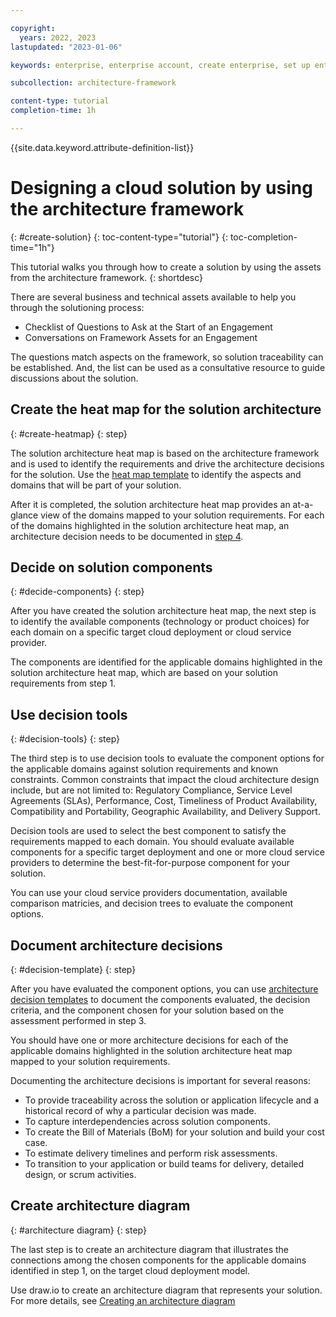 ```yaml
---

copyright:
  years: 2022, 2023
lastupdated: "2023-01-06"

keywords: enterprise, enterprise account, create enterprise, set up enterprise, enterprise users, enterprise access, enterprise tutorial

subcollection: architecture-framework

content-type: tutorial
completion-time: 1h

---
```


{{site.data.keyword.attribute-definition-list}}


# Designing a cloud solution by using the architecture framework
{: #create-solution}
{: toc-content-type="tutorial"}
{: toc-completion-time="1h"}

This tutorial walks you through how to create a solution by using the assets from the architecture framework.
{: shortdesc}

There are several business and technical assets available to help you through the solutioning process:
* Checklist of Questions to Ask at the Start of an Engagement
* Conversations on Framework Assets for an Engagement

The questions match aspects on the framework, so solution traceability can be established. And, the list can be used as a consultative resource to guide discussions about the solution.

## Create the heat map for the solution architecture
{: #create-heatmap}
{: step}

The solution architecture heat map is based on the architecture framework and is used to identify the requirements and drive the architecture decisions for the solution. Use the [heat map template](/docs/architecture-framework?topic=architecture-framework-heat-map) to identify the aspects and domains that will be part of your solution.

After it is completed, the solution architecture heat map provides an at-a-glance view of the domains mapped to your solution requirements. For each of the domains highlighted in the solution architecture heat map, an architecture decision needs to be documented in [step 4](#decision-template).

## Decide on solution components
{: #decide-components}
{: step}

After you have created the solution architecture heat map, the next step is to identify the available components (technology or product choices) for each domain on a specific target cloud deployment or cloud service provider.

The components are identified for the applicable domains highlighted in the solution architecture heat map, which are based on your solution requirements from step 1.

## Use decision tools
{: #decision-tools}
{: step}

The third step is to use decision tools to evaluate the component options for the applicable domains against solution requirements and known constraints. Common constraints that impact the cloud architecture design include, but are not limited to: Regulatory Compliance, Service Level Agreements (SLAs), Performance, Cost, Timeliness of Product Availability, Compatibility and Portability, Geographic Availability, and Delivery Support.

Decision tools are used to select the best component to satisfy the requirements mapped to each domain. You should evaluate available components for a specific target deployment and one or more cloud service providers to determine the best-fit-for-purpose component for your solution.

You can use your cloud service providers documentation, available comparison matricies, and decision trees to evaluate the component options.

## Document architecture decisions
{: #decision-template}
{: step}

After you have evaluated the component options, you can use [architecture decision templates](https://github.ibm.com/cloud-docs-internal/writing/blob/draft/content-kit/solutions/architectural-decisions-template.md) to document the components evaluated, the decision criteria, and the component chosen for your solution based on the assessment performed in step 3. 

You should have one or more architecture decisions for each of the applicable domains highlighted in the solution architecture heat map mapped to your solution requirements.

Documenting the architecture decisions is important for several reasons:

- To provide traceability across the solution or application lifecycle and a historical record of why a particular decision was made.
- To capture interdependencies across solution components.
- To create the Bill of Materials (BoM) for your solution and build your cost case.
- To estimate delivery timelines and perform risk assessments.
- To transition to your application or build teams for delivery, detailed design, or scrum activities.

## Create architecture diagram
{: #architecture diagram}
{: step}

The last step is to create an architecture diagram that illustrates the connections among the chosen components for the applicable domains identified in step 1, on the target cloud deployment model.

Use draw.io to create an architecture diagram that represents your solution. For more details, see [Creating an architecture diagram](/docs/architecture-framework?topic=architecture-framework-architecture-diagram)
